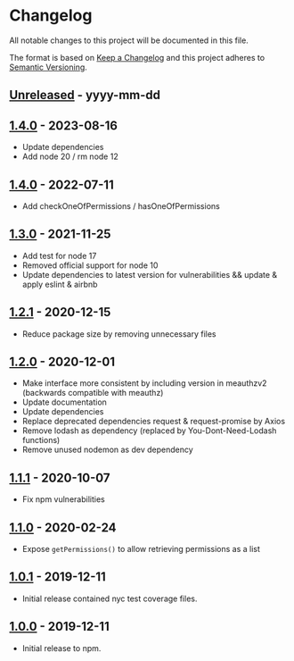 # Changelog
All notable changes to this project will be documented in this file.

The format is based on [Keep a Changelog](http://keepachangelog.com/)
and this project adheres to [Semantic Versioning](http://semver.org/).

[Unreleased]: https://github.com/digipolisantwerp/authz_module_nodejs/compare/v1.0.0...HEAD
## [Unreleased] - yyyy-mm-dd

[1.4.2]: https://github.com/digipolisantwerp/authz_module_nodejs/tree/v1.4.2
## [1.4.0] - 2023-08-16

- Update dependencies
- Add node 20 / rm node 12

[1.4.0]: https://github.com/digipolisantwerp/authz_module_nodejs/tree/v1.4.0
## [1.4.0] - 2022-07-11

- Add checkOneOfPermissions / hasOneOfPermissions

[1.3.0]: https://github.com/digipolisantwerp/authz_module_nodejs/tree/v1.3.0
## [1.3.0] - 2021-11-25

- Add test for node 17
- Removed official support for node 10
- Update dependencies to latest version for vulnerabilities && update & apply eslint & airbnb

[1.2.1]: https://github.com/digipolisantwerp/authz_module_nodejs/tree/v1.2.1
## [1.2.1] - 2020-12-15

- Reduce package size by removing unnecessary files

[1.2.0]: https://github.com/digipolisantwerp/authz_module_nodejs/tree/v1.2.0
## [1.2.0] - 2020-12-01

- Make interface more consistent by including version in meauthzv2 (backwards compatible with meauthz)
- Update documentation
- Update dependencies
- Replace deprecated dependencies request & request-promise by Axios
- Remove lodash as dependency (replaced by You-Dont-Need-Lodash functions)
- Remove unused nodemon as dev dependency

[1.1.1]: https://github.com/digipolisantwerp/authz_module_nodejs/tree/v1.1.1
## [1.1.1] - 2020-10-07

- Fix npm vulnerabilities

[1.1.0]: https://github.com/digipolisantwerp/authz_module_nodejs/tree/v1.0.1
## [1.1.0] - 2020-02-24

- Expose `getPermissions()` to allow retrieving permissions as a list

[1.0.1]: https://github.com/digipolisantwerp/authz_module_nodejs/tree/v1.0.1
## [1.0.1] - 2019-12-11

- Initial release contained nyc test coverage files.

[1.0.0]: https://github.com/digipolisantwerp/authz_module_nodejs/tree/v1.0.0
## [1.0.0] - 2019-12-11

- Initial release to npm.

